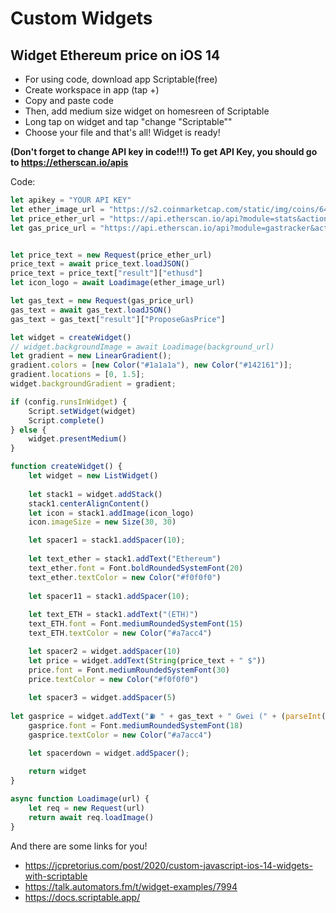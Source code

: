 # Custom Widgets
## Widget Ethereum price on iOS 14
- For using code, download app Scriptable(free)
- Create workspace in app (tap +)
- Copy and paste code
- Then, add medium size widget on homesreen of Scriptable
- Long tap on widget and tap "change "Scriptable""
- Choose your file and that's all! Widget is ready!

**(Don't forget to change API key in code!!!)
To get API Key, you should go to https://etherscan.io/apis**

Code:
```javascript
let apikey = "YOUR API KEY"
let ether_image_url = "https://s2.coinmarketcap.com/static/img/coins/64x64/1027.png"
let price_ether_url = "https://api.etherscan.io/api?module=stats&action=ethprice&apikey=" + apikey
let gas_price_url = "https://api.etherscan.io/api?module=gastracker&action=gasoracle&apikey=" + apikey


let price_text = new Request(price_ether_url)
price_text = await price_text.loadJSON()
price_text = price_text["result"]["ethusd"]
let icon_logo = await Loadimage(ether_image_url)

let gas_text = new Request(gas_price_url)
gas_text = await gas_text.loadJSON()
gas_text = gas_text["result"]["ProposeGasPrice"]

let widget = createWidget()
// widget.backgroundImage = await Loadimage(background_url)
let gradient = new LinearGradient();
gradient.colors = [new Color("#1a1a1a"), new Color("#142161")];
gradient.locations = [0, 1.5];
widget.backgroundGradient = gradient;

if (config.runsInWidget) {
    Script.setWidget(widget)
    Script.complete()
} else {
    widget.presentMedium()
}

function createWidget() {
    let widget = new ListWidget()
    
    let stack1 = widget.addStack()
    stack1.centerAlignContent()
    let icon = stack1.addImage(icon_logo)
    icon.imageSize = new Size(30, 30)

    let spacer1 = stack1.addSpacer(10);
    
    let text_ether = stack1.addText("Ethereum")
    text_ether.font = Font.boldRoundedSystemFont(20)
    text_ether.textColor = new Color("#f0f0f0")
    
    let spacer11 = stack1.addSpacer(10);
    
    let text_ETH = stack1.addText("(ETH)")
    text_ETH.font = Font.mediumRoundedSystemFont(15)
    text_ETH.textColor = new Color("#a7acc4")

    let spacer2 = widget.addSpacer(10)
    let price = widget.addText(String(price_text + " $"))
    price.font = Font.mediumRoundedSystemFont(30)
    price.textColor = new Color("#f0f0f0")
    
    let spacer3 = widget.addSpacer(5)
    
let gasprice = widget.addText("⛽ " + gas_text + " Gwei (" + (parseInt(gas_text)/1000000000*21000*parseFloat(price_text)).toFixed(2)+ "$)")
    gasprice.font = Font.mediumRoundedSystemFont(18)
    gasprice.textColor = new Color("#a7acc4")

    let spacerdown = widget.addSpacer();
    
    return widget
}

async function Loadimage(url) {
    let req = new Request(url)
    return await req.loadImage()
}
```

And there are some links for you!
- https://jcpretorius.com/post/2020/custom-javascript-ios-14-widgets-with-scriptable
- https://talk.automators.fm/t/widget-examples/7994
- https://docs.scriptable.app/
